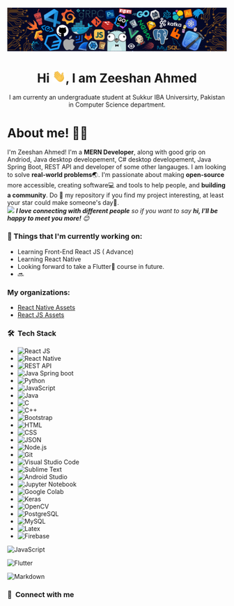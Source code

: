 <!-- <p align="center"><img width="450" height="450" style="border-radius: 25px;" src="https://github.com/zeeshan-thedeveloper/Media-Content/blob/main/MyProfile-min.jpg"></p> -->
<p align="center"><img src="https://raw.githubusercontent.com/KevinPatel04/KevinPatel04/master/header.png"></p>

<h1 align="center">Hi <img src="https://raw.githubusercontent.com/KevinPatel04/KevinPatel04/master/Hi.gif" width="30px">, I am Zeeshan Ahmed</h1>
<p align="center" width="150px"> I am currenty an undergraduate student at Sukkur IBA Universirty, Pakistan in Computer Science department.</p>

# About me! :wave::smiley:

<!--Introduction -->
I'm Zeeshan Ahmed! I'm a **MERN Developer**, along with good grip on Andriod, Java desktop developement, C# desktop developement, Java Spring Boot, REST API and developer of some other langauges. I am  looking to solve **real-world problems**:earth_asia:. I'm passionate about making **open-source** more accessible, creating software:computer: and tools to help people, and **building a community**. Do :star2: my repository if you find my project interesting, at least your star could make someone's day:pray:.
<br>
<img src="https://media.giphy.com/media/LnQjpWaON8nhr21vNW/giphy.gif" width="40"> <em><b>I love connecting with different people</b> so if you want to say <b>hi, I'll be happy to meet you more!</b> :blush:</em>

### 💼  Things that I'm currently working on: 
* Learning Front-End React JS ( Advance)
* Learning React Native 
* Looking forward to take a Flutter:calling: course in future.
* 🔜

###  My organizations: 
* [React Native Assets](https://github.com/React-Native-Assets)
* [React JS Assets](https://github.com/React-JS-Assets)


### 🛠 &nbsp;Tech Stack
* ![React JS](https://img.shields.io/badge/REACT%20Js-Web%20develpoment-yellow)
* ![React Native](https://img.shields.io/badge/REACT%20Native-Mobile%20develpoment-yellow)
* ![REST API](https://img.shields.io/badge/Java%20Spring%20boot-API-yellow)
* ![Java Spring boot](https://img.shields.io/badge/Java%20Spring%20boot-API-yellow)
* ![Python](https://img.shields.io/badge/-Python-05122A?style=flat&logo=python)&nbsp;
* ![JavaScript](https://img.shields.io/badge/-JavaScript-05122A?style=flat&logo=javascript)&nbsp;
* ![Java](https://img.shields.io/badge/-Java-05122A?style=flat&logo=Java&logoColor=FFA518)&nbsp;
* ![C](https://img.shields.io/badge/-C-05122A?style=flat&logo=C&logoColor=A8B9CC)&nbsp;
* ![C++](https://img.shields.io/badge/-C++-05122A?style=flat&logo=C%2B%2B&logoColor=00599C)&nbsp;
* ![Bootstrap](https://img.shields.io/badge/-Bootstrap-05122A?style=flat&logo=bootstrap&logoColor=563D7C)&nbsp;
* ![HTML](https://img.shields.io/badge/-HTML-05122A?style=flat&logo=HTML5)&nbsp;
* ![CSS](https://img.shields.io/badge/-CSS-05122A?style=flat&logo=CSS3&logoColor=1572B6)&nbsp;
* ![JSON](https://img.shields.io/badge/-JSON-05122A?style=flat&logo=json&logoColor=000000)&nbsp;
* ![Node.js](https://img.shields.io/badge/-Node.js-05122A?style=flat&logo=node.js&logoColor=339933)&nbsp;
* ![Git](https://img.shields.io/badge/-Git-05122A?style=flat&logo=git)&nbsp;
* ![Visual Studio Code](https://img.shields.io/badge/-Visual%20Studio%20Code-05122A?style=flat&logo=visual-studio-code&logoColor=007ACC)&nbsp;
* ![Sublime Text](https://img.shields.io/badge/-Sublime%20Text-05122A?style=flat&logo=sublime-text&logoColor=FF9800)&nbsp;
* ![Android Studio](https://img.shields.io/badge/-Android%20Studio-05122A?style=flat&logo=android-studio&logoColor=3DDC84)&nbsp;
* ![Jupyter Notebook](https://img.shields.io/badge/-Jupyter%20Notebook-05122A?style=flat&logo=jupyter&logoColor=F37626)&nbsp;
* ![Google Colab](https://img.shields.io/badge/-Google%20Colab-05122A?style=flat&logo=google-colab&logoColor=F9AB00)&nbsp;
* ![Keras](https://img.shields.io/badge/-Keras-05122A?style=flat&logo=keras&logoColor=D00000)&nbsp;
* ![OpenCV](https://img.shields.io/badge/-OpenCV-05122A?style=flat&logo=opencv&logoColor=5C3EE8)&nbsp;
* ![PostgreSQL](https://img.shields.io/badge/-PostgreSQL-05122A?style=flat&logo=postgresql&logoColor=336791)&nbsp;
* ![MySQL](https://img.shields.io/badge/-MySQL-05122A?style=flat&logo=mysql&logoColor=4479A1)&nbsp;
* ![Latex](https://img.shields.io/badge/-Latex-05122A?style=flat&logo=latex&logoColor=008080)&nbsp;
* ![Firebase](https://img.shields.io/badge/-Firebase-05122A?style=flat&logo=firebase&logoColor=FFCA28)&nbsp;


![JavaScript](https://img.shields.io/badge/-JavaScript-05122A?style=flat&logo=javascript)&nbsp;
<!-- ![PHP](https://img.shields.io/badge/-PHP-05122A?style=flat&logo=php&logoColor=777BB4)&nbsp; -->
<!-- ![Django](https://img.shields.io/badge/-Django-05122A?style=flat&logo=django&logoColor=092E20)&nbsp; -->
<!-- ![Flask](https://img.shields.io/badge/-Flask-05122A?style=flat&logo=flask)&nbsp; -->
<!-- ![Dart](https://img.shields.io/badge/-Dart-05122A?style=flat&logo=dart&logoColor=1075C2)&nbsp; -->
<!-- ![Laravel](https://img.shields.io/badge/-Laravel-05122A?style=flat&logo=laravel&logoColor=FF2D20)&nbsp; -->


![Flutter](https://img.shields.io/badge/-Flutter-05122A?style=flat&logo=flutter&logoColor=02569B)&nbsp;

<!-- ![GitHub](https://img.shields.io/badge/-GitHub-05122A?style=flat&logo=github)&nbsp; -->
![Markdown](https://img.shields.io/badge/-Markdown-05122A?style=flat&logo=markdown)&nbsp;

<!-- ![Apache Kafka](https://img.shields.io/badge/-Apache%20Kafka-05122A?style=flat&logo=apache-kafka&logoColor=231F20)&nbsp; -->

<!-- ![Tensorflow](https://img.shields.io/badge/-Tensorflow-05122A?style=flat&logo=tensorflow&logoColo/r=FF6F00)&nbsp; -->
<!-- ![Arduino](https://img.shields.io/badge/-Arduino-05122A?style=flat&logo=arduino&logoColor=00979D)&nbsp; -->


### :link: &nbsp;Connect with me
<!---
zeeshan-thedeveloper/zeeshan-thedeveloper is a ✨ special ✨ repository because its `README.md` (this file) appears on your GitHub profile.
You can click the Preview link to take a look at your changes.
--->
